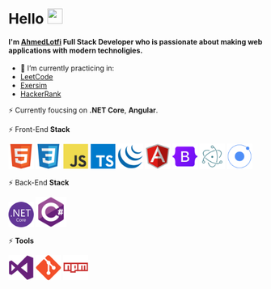 # Hello  <img src="https://raw.githubusercontent.com/MartinHeinz/MartinHeinz/master/wave.gif"  width="30px" height="30px" />

#### I'm <a href="https://www.linkedin.com/in/ahmed-lotfi-ba2206111" target="_blank">AhmedLotfi</a> Full Stack Developer who is passionate about making web applications with modern technoligies.

- 🌱 I’m currently practicing in:
- <a href="https://leetcode.com/AhmedLotfiii"> LeetCode </a>
- <a href="https://exercism.org/profiles/ahmedlotfiii"> Exersim </a>
- <a href="https://www.hackerrank.com/ahmedLotfiAli"> HackerRank </a>

⚡ Currently foucsing on **.NET Core**, **Angular**.

⚡ Front-End **Stack**

<img src="https://github.com/devicons/devicon/blob/master/icons/html5/html5-original.svg" alt="HTML5" width="50" height="50"/> <img src="https://github.com/devicons/devicon/blob/master/icons/css3/css3-original.svg" alt="CSS3" width="50" height="50"/> <img src="https://github.com/devicons/devicon/blob/master/icons/javascript/javascript-original.svg" alt="JavaScript" width="50" height="50"/> <img src="https://github.com/devicons/devicon/blob/master/icons/typescript/typescript-original.svg" alt="TypeScript" width="50" height="50"/> <img src="https://github.com/devicons/devicon/blob/master/icons/jquery/jquery-original.svg" alt="JQuery" width="50" height="50"/> <img src="https://github.com/devicons/devicon/blob/master/icons/angularjs/angularjs-original.svg" alt="Angular" width="50" height="50"/> <img src="https://github.com/devicons/devicon/blob/master/icons/bootstrap/bootstrap-original.svg" alt="Bootstrap" width="50" height="50"/> <img src="https://github.com/devicons/devicon/blob/master/icons/electron/electron-original.svg" alt="Electron" width="50" height="50"/> <img src="https://github.com/devicons/devicon/blob/master/icons/ionic/ionic-original.svg" alt="Ionic" width="50" height="50"/> 

⚡ Back-End **Stack**

<a href="https://dotnet.microsoft.com/"><img src="https://github.com/devicons/devicon/blob/master/icons/dotnetcore/dotnetcore-original.svg" alt=".net" width="50" height="50" /></a> <img src="https://github.com/devicons/devicon/blob/master/icons/csharp/csharp-original.svg" alt="cSharp" width="60" height="60"/>

⚡ **Tools**

<img src="https://github.com/devicons/devicon/blob/master/icons/visualstudio/visualstudio-plain.svg" alt="Git" width="50" height="50"/> <img src="https://github.com/devicons/devicon/blob/master/icons/git/git-original.svg" alt="VS" width="50" height="50"/> <img src="https://github.com/devicons/devicon/blob/master/icons/npm/npm-original-wordmark.svg" alt="NPM" width="50" height="50"/>



<!--
**AhmedLotfi/AhmedLotfi** is a ✨ _special_ ✨ repository because its `README.md` (this file) appears on your GitHub profile.

Here are some ideas to get you started:

- 🔭 I’m currently working on ...

- 👯 I’m looking to collaborate on ...
- 🤔 I’m looking for help with ...
- 💬 Ask me about ...
- 📫 How to reach me: ...
- 😄 Pronouns: ...
- ⚡ Fun fact: ...
-->
